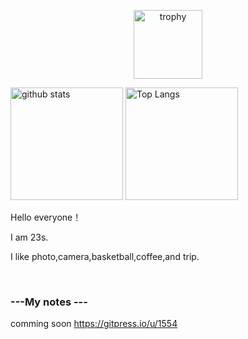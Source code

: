 
<p align="center"> 
  <img alt="trophy" height="110px" src="https://github-profile-trophy.vercel.app/?username=Re-he4i5&margin-w=30&margin-h=30&theme=onedark" />
</p>

<p align="left"> 
  <img alt="github stats" height="180px" src="https://github-readme-stats.vercel.app/api?username=Re-he4i5&theme=onedark" />
  <img alt="Top Langs" height="180px" src="https://github-readme-stats.vercel.app/api/top-langs/?username=Re-he4i5&layout=compact&theme=onedark" />
</p>


Hello everyone！

I am 23s.

I like photo,camera,basketball,coffee,and trip.



<!--[![Anurag's GitHub stats](https://github-readme-stats.vercel.app/api?username=Re-he4i5&theme=synthwave)](https://github.com/anuraghazra/github-readme-stats)-->

<br>



### ---My notes ---
comming soon
https://gitpress.io/u/1554



<!--
**Re-he4i5/Re-he4i5** is a ✨ _special_ ✨ repository because its `README.md` (this file) appears on your GitHub profile.

Here are some ideas to get you started:

- 🔭 I’m currently working on ...
- 🌱 I’m currently learning ...
- 👯 I’m looking to collaborate on ...
- 🤔 I’m looking for help with ...
- 💬 Ask me about ...
- 📫 How to reach me: ...
- 😄 Pronouns: ...
- ⚡ Fun fact: ...
-->
